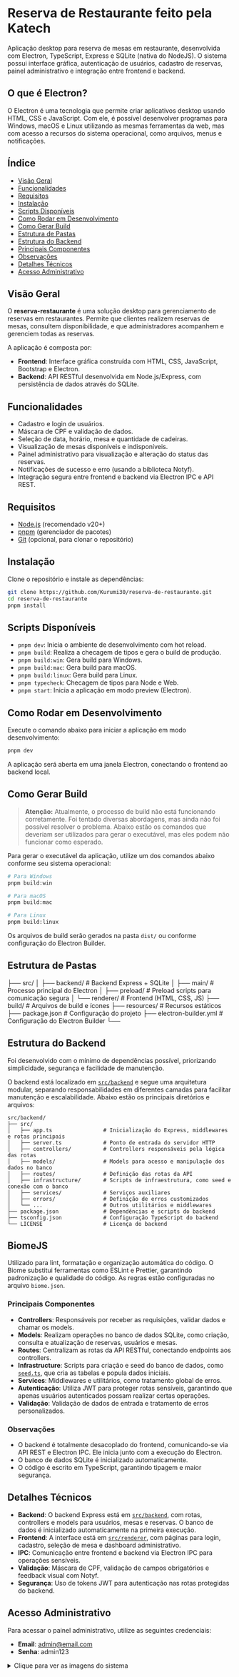 # Reserva de Restaurante feito pela Katech

Aplicação desktop para reserva de mesas em restaurante, desenvolvida com Electron, TypeScript, Express e SQLite (nativa do NodeJS). O sistema possui interface gráfica, autenticação de usuários, cadastro de reservas, painel administrativo e integração entre frontend e backend.

## O que é Electron?

O Electron é uma tecnologia que permite criar aplicativos desktop usando HTML, CSS e JavaScript. Com ele, é possível desenvolver programas para Windows, macOS e Linux utilizando as mesmas ferramentas da web, mas com acesso a recursos do sistema operacional, como arquivos, menus e notificações.

## Índice

- [Visão Geral](#visão-geral)
- [Funcionalidades](#funcionalidades)
- [Requisitos](#requisitos)
- [Instalação](#instalação)
- [Scripts Disponíveis](#scripts-disponíveis)
- [Como Rodar em Desenvolvimento](#como-rodar-em-desenvolvimento)
- [Como Gerar Build](#como-gerar-build)
- [Estrutura de Pastas](#estrutura-de-pastas)
- [Estrutura do Backend](#estrutura-do-backend)
- [Principais Componentes](#principais-componentes)
- [Observações](#observações)
- [Detalhes Técnicos](#detalhes-técnicos)
- [Acesso Administrativo](#acesso-administrativo)

## Visão Geral

O **reserva-restaurante** é uma solução desktop para gerenciamento de reservas em restaurantes. Permite que clientes realizem reservas de mesas, consultem disponibilidade, e que administradores acompanhem e gerenciem todas as reservas.

A aplicação é composta por:

- **Frontend**: Interface gráfica construída com HTML, CSS, JavaScript, Bootstrap e Electron.
- **Backend**: API RESTful desenvolvida em Node.js/Express, com persistência de dados através do SQLite.

## Funcionalidades

- Cadastro e login de usuários.
- Máscara de CPF e validação de dados.
- Seleção de data, horário, mesa e quantidade de cadeiras.
- Visualização de mesas disponíveis e indisponíveis.
- Painel administrativo para visualização e alteração do status das reservas.
- Notificações de sucesso e erro (usando a biblioteca Notyf).
- Integração segura entre frontend e backend via Electron IPC e API REST.

## Requisitos

- [Node.js](https://nodejs.org/) (recomendado v20+)
- [pnpm](https://pnpm.io/) (gerenciador de pacotes)
- [Git](https://git-scm.com/) (opcional, para clonar o repositório)

## Instalação

Clone o repositório e instale as dependências:

```bash
git clone https://github.com/Kurumi30/reserva-de-restaurante.git
cd reserva-de-restaurante
pnpm install
```

## Scripts Disponíveis

- `pnpm dev`: Inicia o ambiente de desenvolvimento com hot reload.
- `pnpm build`: Realiza a checagem de tipos e gera o build de produção.
- `pnpm build:win`: Gera build para Windows.
- `pnpm build:mac`: Gera build para macOS.
- `pnpm build:linux`: Gera build para Linux.
- `pnpm typecheck`: Checagem de tipos para Node e Web.
- `pnpm start`: Inicia a aplicação em modo preview (Electron).

## Como Rodar em Desenvolvimento

Execute o comando abaixo para iniciar a aplicação em modo desenvolvimento:

```bash
pnpm dev
```

A aplicação será aberta em uma janela Electron, conectando o frontend ao backend local.

## Como Gerar Build

> **Atenção:** Atualmente, o processo de build não está funcionando corretamente. Foi tentado diversas abordagens, mas ainda não foi possível resolver o problema. Abaixo estão os comandos que deveriam ser utilizados para gerar o executável, mas eles podem não funcionar como esperado.

Para gerar o executável da aplicação, utilize um dos comandos abaixo conforme seu sistema operacional:

```bash
# Para Windows
pnpm build:win

# Para macOS
pnpm build:mac

# Para Linux
pnpm build:linux
```

Os arquivos de build serão gerados na pasta `dist/` ou conforme configuração do Electron Builder.

## Estrutura de Pastas

├── src/
│   ├── backend/         # Backend Express + SQLite
│   ├── main/            # Processo principal do Electron
│   ├── preload/         # Preload scripts para comunicação segura
│   └── renderer/        # Frontend (HTML, CSS, JS)
├── build/               # Arquivos de build e ícones
├── resources/           # Recursos estáticos
├── package.json         # Configuração do projeto
├── electron-builder.yml # Configuração do Electron Builder
└──

## Estrutura do Backend

Foi desenvolvido com o mínimo de dependências possível, priorizando simplicidade, segurança e facilidade de manutenção.

O backend está localizado em [`src/backend`](src/backend) e segue uma arquitetura modular, separando responsabilidades em diferentes camadas para facilitar manutenção e escalabilidade. Abaixo estão os principais diretórios e arquivos:

```text
src/backend/
├── src/
│   ├── app.ts                # Inicialização do Express, middlewares e rotas principais
│   ├── server.ts             # Ponto de entrada do servidor HTTP
│   ├── controllers/          # Controllers responsáveis pela lógica das rotas
│   ├── models/               # Models para acesso e manipulação dos dados no banco
│   ├── routes/               # Definição das rotas da API
│   ├── infrastructure/       # Scripts de infraestrutura, como seed e conexão com o banco
│   ├── services/             # Serviços auxiliares
│   ├── errors/               # Definição de erros customizados
│   └── ...                   # Outros utilitários e middlewares
├── package.json              # Dependências e scripts do backend
├── tsconfig.json             # Configuração TypeScript do backend
└── LICENSE                   # Licença do backend
```

## BiomeJS
Utilizado para lint, formatação e organização automática do código. O Biome substitui ferramentas como ESLint e Prettier, garantindo padronização e qualidade do código. As regras estão configuradas no arquivo `biome.json`.

### Principais Componentes

- **Controllers**: Responsáveis por receber as requisições, validar dados e chamar os models.
- **Models**: Realizam operações no banco de dados SQLite, como criação, consulta e atualização de reservas, usuários e mesas.
- **Routes**: Centralizam as rotas da API RESTful, conectando endpoints aos controllers.
- **Infrastructure**: Scripts para criação e seed do banco de dados, como [`seed.ts`](src/backend/src/infrastructure/seed.ts), que cria as tabelas e popula dados iniciais.
- **Services**: Middlewares e utilitários, como tratamento global de erros.
- **Autenticação**: Utiliza JWT para proteger rotas sensíveis, garantindo que apenas usuários autenticados possam realizar certas operações.
- **Validação**: Validação de dados de entrada e tratamento de erros personalizados.

### Observações

- O backend é totalmente desacoplado do frontend, comunicando-se via API REST e Electron IPC. Ele inicia junto com a execução do Electron.
- O banco de dados SQLite é inicializado automaticamente.
- O código é escrito em TypeScript, garantindo tipagem e maior segurança.

## Detalhes Técnicos

- **Backend**: O backend Express está em [`src/backend`](src/backend), com rotas, controllers e models para usuários, mesas e reservas. O banco de dados é inicializado automaticamente na primeira execução.
- **Frontend**: A interface está em [`src/renderer`](src/renderer), com páginas para login, cadastro, seleção de mesa e dashboard administrativo.
- **IPC**: Comunicação entre frontend e backend via Electron IPC para operações sensíveis.
- **Validação**: Máscara de CPF, validação de campos obrigatórios e feedback visual com Notyf.
- **Segurança**: Uso de tokens JWT para autenticação nas rotas protegidas do backend.

## Acesso Administrativo
Para acessar o painel administrativo, utilize as seguintes credenciais:
- **Email**: admin@email.com
- **Senha**: admin123

<details>
  <summary>Clique para ver as imagens do sistema</summary>

  ![image-1](https://github.com/user-attachments/assets/1b1eac7f-e715-4cb7-a0e0-3abdb68c02fb)
  ![image-2](https://github.com/user-attachments/assets/9eb1891b-e51d-42ba-bc98-14f5d16948dd)
  ![image-3](https://github.com/user-attachments/assets/0976842b-9c20-44b5-8a72-7482e1e8ca30)
  ![image-4](https://github.com/user-attachments/assets/cf803651-b68b-498e-8672-3c1a1433da69)
  ![image-5](https://github.com/user-attachments/assets/a26c3342-5313-4e91-8a5c-ec3220ba5692)
  ![image-6](https://github.com/user-attachments/assets/b610c589-b282-424b-9403-dcfe339d4f22)
  ![image-7](https://github.com/user-attachments/assets/fa3a6298-1b1c-4522-ba02-54d9ef032d07)
  ![image-8](https://github.com/user-attachments/assets/c5716918-0552-4ba7-919e-5b7d2167a7e7)
  ![image-9](https://github.com/user-attachments/assets/ae2fe742-5468-40ef-9140-2724bc9250e4)
  ![image-10](https://github.com/user-attachments/assets/309cdd60-83b1-45ad-b573-57d370c34db3)

</details>
